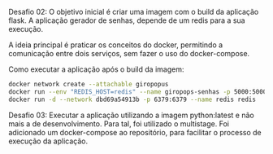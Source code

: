 
Desafio 02:
O objetivo inicial é criar uma imagem com o build da aplicação flask. 
A aplicação gerador de senhas, depende de um redis para a sua execução.

A ideia principal é praticar os conceitos do docker, permitindo
a comunicação entre dois serviços, sem fazer o uso do docker-compose.

Como executar a aplicação após o build da imagem:
```bash
docker network create --attachable giropopus
docker run --env "REDIS_HOST=redis" --name giropops-senhas -p 5000:5000 --rm --network giropopus linuxtips-giropop
docker run -d --network dbd69a54913b -p 6379:6379 --name redis redis
```


Desafio 03:
Executar a aplicação utilizando a imagem python:latest e não mais a de desenvolvimento.
Para tal, foi utilizado o multistage. Foi adicionado um docker-compose ao repositório, para facilitar 
o processo de execução da aplicação.
